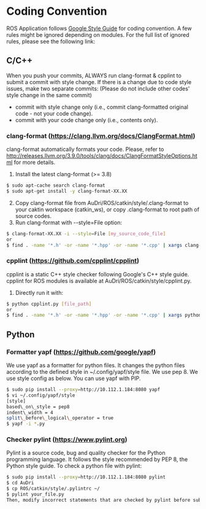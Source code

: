 
# Coding Convention

ROS Application follows [Google Style Guide](https://google.github.io/styleguide/cppguide.html) for coding convention.
A few rules might be ignored depending on modules. For the full list of ignored rules, please see the following link:

## C/C++
When you push your commits, ALWAYS run clang-format & cpplint to submit a commit with style change. If there is a change due to code style issues, make two separate commits: (Please do not include other codes' style change in the same commit)
- commit with style change only (i.e., commit clang-formatted original code - not your code change).
- commit with your code change only (i.e., contents only).

### clang-format (https://clang.llvm.org/docs/ClangFormat.html)
clang-format automatically formats your code.
Please, refer to http://releases.llvm.org/3.9.0/tools/clang/docs/ClangFormatStyleOptions.html for more details.
1. Install the latest clang-format (>= 3.8)
```bash
$ sudo apt-cache search clang-format
$ sudo apt-get install -y clang-format-XX.XX
```
2. Copy clang-format file from AuDri/ROS/catkin/style/.clang-format to your caktin workspace (catkin_ws), or copy .clang-format to root path of source codes.
3. Run clang-format with --style=File option:
```bash
$ clang-format-XX.XX -i --style=File [my_source_code_file]
or 
$ find . -name '*.h' -or -name '*.hpp' -or -name '*.cpp' | xargs clang-format-XX.XX -i -style=file $1
```

### cpplint (https://github.com/cpplint/cpplint)
cpplint is a static C++ style checker following Google's C++ style guide. cpplint for ROS modules is available at AuDri/ROS/catkin/style/cpplint.py.

1. Directly run it with:
```bash
$ python cpplint.py [file_path]
or
$ find . -name '*.h' -or -name '*.hpp' -or -name '*.cpp' | xargs python cpplint.py $1
```

## Python

### Formatter yapf (https://github.com/google/yapf)

We use yapf as a formatter for python files.
It changes the python files according to the defined style in ~/.config/yapf/style file.
We use pep 8. We use style config as below. You can use yapf with PIP.

```bash
$ sudo pip install --proxy=http://10.112.1.184:8080 yapf
$ vi ~/.config/yapf/style
[style]
based\_on\_style = pep8
indent\_width = 4
split\_before\_logical\_operator = true
$ yapf -i *.py
```

### Checker pylint (https://www.pylint.org)

Pylint is a source code, bug and quality checker for the Python programming language. It follows the style recommended by PEP 8, the Python style guide.
To check a python file with pylint:
```bash
$ sudo pip install --proxy=http://10.112.1.184:8080 pylint
$ cd AuDri
$ cp ROS/catkin/style/.pylintrc ~/
$ pylint your_file.py
Then, modify incorrect statements that are checked by pylint before submitting your PR.
```
